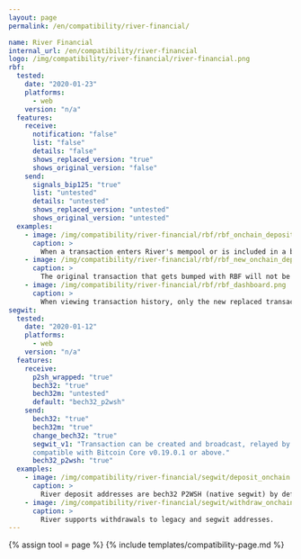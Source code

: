 ```yaml
---
layout: page
permalink: /en/compatibility/river-financial/

name: River Financial
internal_url: /en/compatibility/river-financial
logo: /img/compatibility/river-financial/river-financial.png
rbf:
  tested:
    date: "2020-01-23"
    platforms:
      - web
    version: "n/a"
  features:
    receive:
      notification: "false"
      list: "false"
      details: "false"
      shows_replaced_version: "true"
      shows_original_version: "false"
    send:
      signals_bip125: "true"
      list: "untested"
      details: "untested"
      shows_replaced_version: "untested"
      shows_original_version: "untested"
  examples:
    - image: /img/compatibility/river-financial/rbf/rbf_onchain_deposit.png
      caption: >
        When a transaction enters River's mempool or is included in a block, River sends a notification to the user about the new deposit. There is currently no RBF notice.
    - image: /img/compatibility/river-financial/rbf/rbf_new_onchain_deposit.png
      caption: >
        The original transaction that gets bumped with RBF will not be listed and is replaced with the new transaction.
    - image: /img/compatibility/river-financial/rbf/rbf_dashboard.png
      caption: >
        When viewing transaction history, only the new replaced transaction is shown.
segwit:
  tested:
    date: "2020-01-12"
    platforms:
      - web
    version: "n/a"
  features:
    receive:
      p2sh_wrapped: "true"
      bech32: "true"
      bech32m: "untested"
      default: "bech32_p2wsh"
    send:
      bech32: "true"
      bech32m: "true"
      change_bech32: "true"
      segwit_v1: "Transaction can be created and broadcast, relayed by peers
      compatible with Bitcoin Core v0.19.0.1 or above."
      bech32_p2wsh: "true"
  examples:
    - image: /img/compatibility/river-financial/segwit/deposit_onchain.png
      caption: >
        River deposit addresses are bech32 P2WSH (native segwit) by default.
    - image: /img/compatibility/river-financial/segwit/withdraw_onchain.png
      caption: >
        River supports withdrawals to legacy and segwit addresses.
---
```


<!-- River Financial -->

{% assign tool = page %}
{% include templates/compatibility-page.md %}
